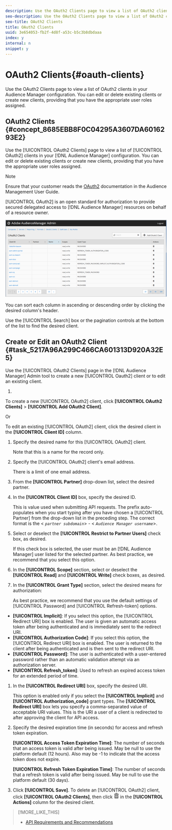 ```yaml
---
description: Use the OAuth2 Clients page to view a list of OAuth2 clients in your Audience Manager configuration. You can edit or delete existing clients or create new clients, providing that you have the appropriate user roles assigned.
seo-description: Use the OAuth2 Clients page to view a list of OAuth2 clients in your Audience Manager configuration. You can edit or delete existing clients or create new clients, providing that you have the appropriate user roles assigned.
seo-title: OAuth2 Clients
title: OAuth2 Clients
uuid: 3e654053-fb2f-4d8f-a53c-b5c3b8dbdaaa
index: y
internal: n
snippet: y
---
```


# OAuth2 Clients{#oauth-clients}

Use the OAuth2 Clients page to view a list of OAuth2 clients in your Audience Manager configuration. You can edit or delete existing clients or create new clients, providing that you have the appropriate user roles assigned.

## OAuth2 Clients {#concept_8685EBB8F0C04295A3607DA6016293E2}

Use the [!UICONTROL OAuth2 Clients] page to view a list of [!UICONTROL OAuth2] clients in your [!DNL Audience Manager] configuration. You can edit or delete existing clients or create new clients, providing that you have the appropriate user roles assigned.

<!-- 

c_oauth.xml

 -->

>[!NOTE]
>
>Ensure that your customer reads the [OAuth2](https://marketing.adobe.com/resources/help/en_US/aam/oauth-authentication.html) documentation in the Audience Management User Guide.

[!UICONTROL OAuth2] is an open standard for authorization to provide secured delegated access to [!DNL Audience Manager] resources on behalf of a resource owner.

![](assets/oauth.png)

You can sort each column in ascending or descending order by clicking the desired column's header.

Use the [!UICONTROL Search] box or the pagination controls at the bottom of the list to find the desired client. 

## Create or Edit an <wintitle> OAuth2 </wintitle> Client {#task_5217A96A299C466CA601313D920A32E5}

Use the [!UICONTROL OAuth2 Clients] page in the [!DNL Audience Manager] Admin tool to create a new [!UICONTROL Oauth2] client or to edit an existing client.

1. 

   <!-- 

t_create_edit_auth.xml

 -->

   To create a new [!UICONTROL OAuth2] client, click **[!UICONTROL OAuth2 Clients]** > **[!UICONTROL Add OAuth2 Client]**.

   Or

   To edit an existing [!UICONTROL OAuth2] client, click the desired client in the **[!UICONTROL Client ID]** column. 
1. Specify the desired name for this [!UICONTROL OAuth2] client.

   Note that this is a name for the record only. 
1. Specify the [!UICONTROL OAuth2] client's email address.

   There is a limit of one email address. 
1. From the **[!UICONTROL Partner]** drop-down list, select the desired partner.
1. In the **[!UICONTROL Client ID]** box, specify the desired ID.

   This is value used when submitting API requests. The prefix auto-populates when you start typing after you have chosen a [!UICONTROL Partner] from the drop-down list in the preceding step. The correct format is the < *`partner subdomain`*> - < *`Audience Manager username`*>. 
1. Select or deselect the **[!UICONTROL Restrict to Partner Users]** check box, as desired.

   If this check box is selected, the user must be an [!DNL Audience Manager] user listed for the selected partner. As best practice, we recommend that you select this option. 
1. In the **[!UICONTROL Scope]** section, select or deselect the **[!UICONTROL Read]** and **[!UICONTROL Write]** check boxes, as desired.
1. In the **[!UICONTROL Grant Type]** section, select the desired means for authorization:

   As best practice, we recommend that you use the default settings of [!UICONTROL Password] and [!UICONTROL Refresh-token] options.

* **[!UICONTROL Implicit]**: If you select this option, the [!UICONTROL Redirect URI] box is enabled. The user is given an automatic access token after being authenticated and is immediately sent to the redirect URI. 
* **[!UICONTROL Authorization Code]**: If you select this option, the [!UICONTROL Redirect URI] box is enabled. The user is returned to the client after being authenticated and is then sent to the redirect URI. 
* **[!UICONTROL Password]**: The user is authenticated with a user-entered password rather than an automatic validation attempt via an authorization server. 
* **[!UICONTROL Refresh_token]**: Used to refresh an expired access token for an extended period of time.

1. In the **[!UICONTROL Redirect URI]** box, specify the desired URI.

   This option is enabled only if you select the **[!UICONTROL Implicit]** and **[!UICONTROL Authorization_code]** grant types. The **[!UICONTROL Redirect URI]** box lets you specify a comma-separated value of acceptable URI values. This is the URI a user of a client is redirected to after approving the client for API access. 
1. Specify the desired expiration time (in seconds) for access and refresh token expiration.

   **[!UICONTROL Access Token Expiration Time]**: The number of seconds that an access token is valid after being issued. May be null to use the platform default (12 hours). Also may be -1 to indicate that the access token does not expire.

   **[!UICONTROL Refresh Token Expiration Time]**: The number of seconds that a refresh token is valid after being issued. May be null to use the platform default (30 days). 
1. Click **[!UICONTROL Save]**.
To delete an [!UICONTROL OAuth2] client, click **[!UICONTROL OAuth2 Clients]**, then click  ![](assets/icon_delete.png) in the **[!UICONTROL Actions]** column for the desired client. 

>[!MORE_LIKE_THIS]
>
>* [API Requirements and Recommendations](../admin-oauth2/aam-admin-api-requirements.md#concept_A7FAC9443CF34974A873E6B787616421)

